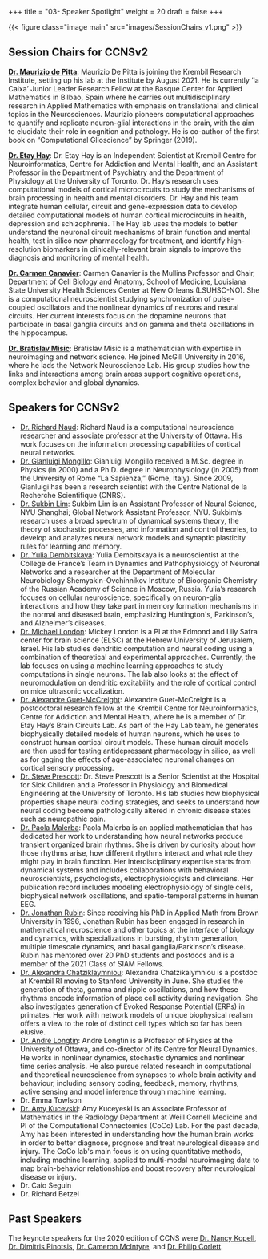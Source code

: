 +++
title = "03- Speaker Spotlight"
weight = 20
draft = false
+++

{{< figure class="image main" src="images/SessionChairs_v1.png" >}}

## Session Chairs for CCNSv2
[**Dr. Maurizio de Pitta**](https://sites.google.com/site/mauriziodepitta/): Maurizio De Pitta is joining the Krembil Research Institute, setting up his lab at the Institute by August 2021. He is currently ‘la Caixa’ Junior Leader Research Fellow at the Basque Center for Applied Mathematics in Bilbao, Spain where he carries out multidisciplinary research in Applied Mathematics with emphasis on translational and clinical topics in the Neurosciences. Maurizio pioneers computational approaches to quantify and replicate neuron-glial interactions in the brain, with the aim to elucidate their role in cognition and pathology. He is co-author of the first book on “Computational Glioscience” by Springer (2019).

[**Dr. Etay Hay**](https://www.haybrainlab.com/research): Dr. Etay Hay is an Independent Scientist at Krembil Centre for Neuroinformatics, Centre for Addiction and Mental Health, and an Assistant Professor in the Department of Psychiatry and the Department of Physiology at the University of Toronto. Dr. Hay’s research uses computational models of cortical microcircuits to study the mechanisms of brain processing in health and mental disorders. Dr. Hay and his team integrate human cellular, circuit and gene-expression data to develop detailed computational models of human cortical microcircuits in health, depression and schizophrenia. The Hay lab uses the models to better understand the neuronal circuit mechanisms of brain function and mental health, test in silico new pharmacology for treatment, and identify high-resolution biomarkers in clinically-relevant brain signals to improve the diagnosis and monitoring of mental health.

[**Dr. Carmen Canavier**](https://www.medschool.lsuhsc.edu/neuroscience/faculty_detail.aspx?name=canavier_carmen): Carmen Canavier is the Mullins Professor and Chair, Department of Cell Biology and Anatomy, School of Medicine, Louisiana State University Health Sciences Center at New Orleans (LSUHSC-NO). She is a computational neuroscientist studying synchronization of pulse-coupled oscillators and the nonlinear dynamics of neurons and neural circuits. Her current interests focus on the dopamine neurons that participate in basal ganglia circuits and on gamma and theta oscillations in the hippocampus.

[**Dr. Bratislav Misic**](https://netneurolab.github.io/): Bratislav Misic is a mathematician with expertise in neuroimaging and network science. He joined McGill University in 2016, where he lads the Network Neuroscience Lab. His group studies how the links and interactions among brain areas support cognitive operations, complex behavior and global dynamics. 



## Speakers for CCNSv2
* [Dr. Richard Naud](https://urldefense.com/v3/__https://scholar.google.ca/citations?user=2HXsblgAAAAJ&hl=en__;!!CjcC7IQ!ch9OLWSWIM_a77n33MattBtYGbo2KHGPL3HJfGsbpdVmlUJzCpMVtdbqWHorba0IkiIDyw$): Richard Naud is a computational neuroscience researcher and associate professor at the University of Ottawa. His work focuses on the information processing capabilities of cortical neural networks.
* [Dr. Gianluigi Mongillo](http://www.aging-vision-action.fr/people/gianluigi-mongillo/): Gianluigi Mongillo received a M.Sc. degree in Physics (in 2000) and a Ph.D. degree in Neurophysiology (in 2005) from the University of Rome “La Sapienza,” (Rome, Italy). Since 2009, Gianluigi has been a research scientist with the Centre National de la Recherche Scientifique (CNRS).
* [Dr. Sukbin Lim](https://shanghai.nyu.edu/academics/faculty/directory/sukbin-lim): Sukbim Lim is an Assistant Professor of Neural Science, NYU Shanghai; Global Network Assistant Professor, NYU. Sukbim’s research uses a broad spectrum of dynamical systems theory, the theory of stochastic processes, and information and control theories, to develop and analyzes neural network models and synaptic plasticity rules for learning and memory.
* [Dr. Yulia Dembitskaya](https://www.researchgate.net/profile/Yulia-Dembitskaya): Yulia Dembitskaya is a neuroscientist at the College de France’s Team in Dynamics and Pathophysiology of Neuronal Networks and a researcher at the Department of Molecular Neurobiology Shemyakin-Ovchinnikov Institute of Bioorganic Chemistry of the Russian Academy of Science in Moscow, Russia. Yulia’s research focuses on cellular neuroscience, specifically on neuron-glia interactions and how they take part in memory formation mechanisms in the normal and diseased brain, emphasizing Huntington's, Parkinson’s, and Alzheimer’s diseases.
* [Dr. Michael London](https://elsc.huji.ac.il/faculty-staff/michael-london): Mickey London is a PI at the Edmond and Lily Safra center for brain science (ELSC) at the Hebrew University of Jerusalem, Israel. His lab studies dendritic computation and neural coding using a combination of theoretical and experimental approaches. Currently, the lab focuses on using a machine learning approaches to study computations in single neurons. The lab also looks at the effect of neuromodulation on dendritic excitability and the role of cortical control on mice ultrasonic vocalization.
* [Dr. Alexandre Guet-McCreight](https://www.researchgate.net/profile/Alexandre-Guet-Mccreight-2): Alexandre Guet-McCreight is a postdoctoral research fellow at the Krembil Centre for Neuroinformatics, Centre for Addiction and Mental Health, where he is a member of Dr. Etay Hay’s Brain Circuits Lab. As part of the Hay Lab team, he generates biophysically detailed models of human neurons, which he uses to construct human cortical circuit models. These human circuit models are then used for testing antidepressant pharmacology in silico, as well as for gaging the effects of age-associated neuronal changes on cortical sensory processing.
* [Dr. Steve Prescott](http://prescottlab.ca/): Dr. Steve Prescott is a Senior Scientist at the Hospital for Sick Children and a Professor in Physiology and Biomedical Engineering at the University of Toronto. His lab studies how biophysical properties shape neural coding strategies, and seeks to understand how neural coding become pathologically altered in chronic disease states such as neuropathic pain. 
* [Dr. Paola Malerba](https://www.nationwidechildrens.org/research/areas-of-research/battelle-center-for-mathematical-medicine/malerba-lab): Paola Malerba is an applied mathematician that has dedicated her work to understanding how neural networks produce transient organized brain rhythms. She is driven by curiosity about how those rhythms arise, how different rhythms interact and what role they might play in brain function. Her interdisciplinary expertise starts from dynamical systems and includes collaborations with behavioral neuroscientists, psychologists, electrophysiologists and clinicians. Her publication record includes modeling electrophysiology of single cells, biophysical network oscillations, and spatio-temporal patterns in human EEG.
* [Dr. Jonathan Rubin](https://scholar.google.com/citations?user=JbwuImwAAAAJ&hl=en&oi=sra): Since receiving his PhD in Applied Math from Brown University in 1996, Jonathan Rubin has been engaged in research in mathematical neuroscience and other topics at the interface of biology and dynamics, with specializations in bursting, rhythm generation, multiple timescale dynamics, and basal ganglia/Parkinson’s disease.  Rubin has mentored over 20 PhD students and postdocs and is a member of the 2021 Class of SIAM Fellows.
* [Dr. Alexandra Chatziklaymniou](https://www.researchgate.net/profile/Alexandra-Pierri-Chatzikalymniou): Alexandra Chatzikalymniou is a postdoc at Krembil RI moving to Stanford University in June. She studies the generation of theta, gamma and ripple oscillations, and how these rhythms encode information of place cell activity during navigation. She also investigates generation of Evoked Response Potential (ERPs) in primates. Her work with network models of unique biophysical realism offers a view to the role of distinct cell types which so far has been elusive.
* [Dr. André Longtin](https://mysite.science.uottawa.ca/alongtin/): Andre Longtin is a Professor of Physics at the University of Ottawa, and co-director of its Centre for Neural Dynamics. He works in nonlinear dynamics, stochastic dynamics and nonlinear time series analysis. He also pursue related research in computational and theoretical neuroscience from synapses to whole brain activity and behaviour, including sensory coding, feedback, memory, rhythms, active sensing and model inference through machine learning.
* Dr. Emma Towlson
* [Dr. Amy Kuceyski](https://www.cocolaboratory.com/): Amy Kuceyeski is an Associate Professor of Mathematics in the Radiology Department at Weill Cornell Medicine and PI of the Computational Connectomics (CoCo) Lab. For the past decade, Amy has been interested in understanding how the human brain works in order to better diagnose, prognose and treat neurological disease and injury. The CoCo lab's main focus is on using quantitative methods, including machine learning, applied to multi-modal neuroimaging data to map brain-behavior relationships and boost recovery after neurological disease or injury.
* Dr. Caio Seguin
* Dr. Richard Betzel


## Past Speakers
The keynote speakers for the 2020 edition of CCNS were [Dr. Nancy Kopell](http://math.bu.edu/people/nk/), [Dr. Dimitris Pinotsis](https://www.pinotsislab.com/), [Dr. Cameron McIntyre](https://case.edu/medicine/mcintyre-lab/), and [Dr. Philip Corlett](https://medicine.yale.edu/lab/corlett/).
